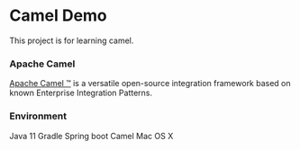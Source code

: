 # Camel Demo

This project is for learning camel.

### Apache Camel
[Apache Camel ™](http://camel.apache.org/) is a versatile open-source integration framework based on known Enterprise Integration Patterns.

### Environment
Java 11
Gradle
Spring boot
Camel
Mac OS X